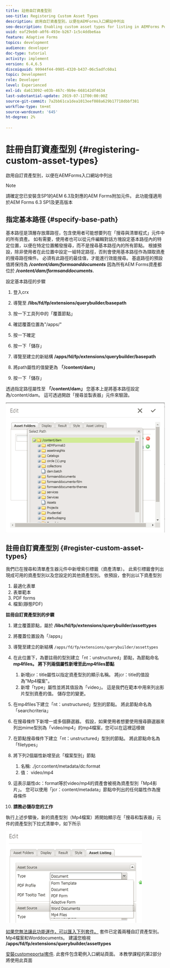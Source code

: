 ```yaml
---
title: 註冊自訂資產型別
seo-title: Registering Custom Asset Types
description: 啟用自訂資產型別，以便在AEMForms入口網站中列出
seo-description: Enabling custom asset types for listing in AEMForms Portal
uuid: eaf29eb0-a0f6-493e-b267-1c5c4ddbe6aa
feature: Adaptive Forms
topics: development
audience: developer
doc-type: tutorial
activity: implement
version: 6.4,6.5
discoiquuid: 99944f44-0985-4320-b437-06c5adfc60a1
topic: Development
role: Developer
level: Experienced
exl-id: da613092-e03b-467c-9b9e-668142df4634
last-substantial-update: 2019-07-11T00:00:00Z
source-git-commit: 7a2bb61ca1dea1013eef088a629b17718dbbf381
workflow-type: tm+mt
source-wordcount: '645'
ht-degree: 2%

---
```


# 註冊自訂資產型別 {#registering-custom-asset-types}

啟用自訂資產型別，以便在AEMForms入口網站中列出

>[!NOTE]
>
>請確定您已安裝含SP1的AEM 6.3及對應的AEM Forms附加元件。 此功能僅適用於AEM Forms 6.3 SP1及更高版本

## 指定基本路徑 {#specify-base-path}

基本路徑是頂層存放庫路徑，包含使用者可能想要列在「搜尋與清單程式」元件中的所有資產。 如有需要，使用者也可以從元件編輯對話方塊設定基本路徑內的特定位置，以便在特定位置觸發搜尋，而不是搜尋基本路徑內的所有節點。 根據預設，除非使用者在此位置中設定一組特定路徑，否則會使用基本路徑作為擷取資產的搜尋路徑條件。 必須有此路徑的最佳值，才能進行效能搜尋。 基底路徑的預設值將保持為 **_/content/dam/formsanddocuments_** 因為所有AEM Forms資產都位於 **_/content/dam/formsanddocuments._**

設定基本路徑的步驟

1. 登入crx
1. 導覽至 **/libs/fd/fp/extensions/querybuilder/basepath**

1. 按一下工具列中的「覆蓋節點」
1. 確認覆蓋位置為&quot;/apps/&quot;
1. 按一下確定
1. 按一下「儲存」
1. 導覽至建立的新結構 **/apps/fd/fp/extensions/querybuilder/basepath**

1. 將path屬性的值變更為 **「/content/dam」**
1. 按一下「儲存」

透過指定路徑屬性至 **「/content/dam」** 您基本上是將基本路徑設定為/content/dam。 這可透過開啟「搜尋並製表器」元件來驗證。

![basepath](assets/basepath.png)

## 註冊自訂資產型別 {#register-custom-asset-types}

我們已在搜尋和清單產生器元件中新增索引標籤（資產清單）。 此索引標籤會列出現成可用的資產型別以及您設定的其他資產型別。 依預設，會列出以下資產型別

1. 最適化表單
1. 表單範本
1. PDF forms
1. 檔案(靜態PDF)

**註冊自訂資產型別的步驟**

1. 建立覆蓋節點，屬於 **/libs/fd/fp/extensions/querybuilder/assettypes**

1. 將覆蓋位置設為「/apps」
1. 導覽至建立的新結構 `/apps/fd/fp/extensions/querybuilder/assettypes`

1. 在此位置下，為要註冊的型別建立「nt：unstructured」節點，為節點命名 **mp4files。 將下列兩個屬性新增至此mp4files節點**

   1. 新增jcr：title屬性以指定資產型別的顯示名稱。 將jcr：title的值設為&quot;Mp4檔案&quot;。
   1. 新增「type」屬性並將其值設為「video」。 這是我們在範本中用來列出影片型別資產的值。 儲存您的變更。

1. 在mp4files下建立「nt：unstructured」型別的節點。 將此節點命名為「searchcriteria」
1. 在搜尋條件下新增一或多個篩選器。 假設，如果使用者想要使用搜尋篩選器來列出mime型別為「video/mp4」的mp4檔案，您可以在這裡這樣做
1. 在節點搜尋條件下建立「nt：unstructured」型別的節點。 將此節點命名為「filetypes」
1. 將下列2個屬性新增至此「檔案型別」節點

   1. 名稱: ./jcr:content/metadata/dc:format
   1. 值： video/mp4

1. 這表示屬性dc：format等於video/mp4的資產會被視為資產型別「Mp4影片」。 您可以使用「jcr：content/metadata」節點中列出的任何屬性作為搜尋條件

1. **請務必儲存您的工作**

執行上述步驟後，新的資產型別（Mp4檔案）將開始顯示在「搜尋和製表器」元件的資產型別下拉式清單中，如下所示

![mp4files](assets/mp4files.png)

[如果您無法讓此功能運作，可以匯入下列套件。](assets/assettypeskt1.zip) 套件已定義兩種自訂資產型別。 Mp4檔案和Worddocuments。 建議您檢視 **/apps/fd/fp/extensions/querybuilder/assettypes**

[安裝customeportal套件](assets/customportalpage.zip). 此套件包含範例入口網站頁面。 本教學課程的第2部分將使用此頁面
